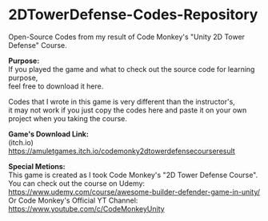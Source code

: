 # 2DTowerDefense-Codes-Repository
Open-Source Codes from my result of Code Monkey's "Unity 2D Tower Defense" Course.

**Purpose:** <br />
If you played the game and what to check out the source code for learning purpose, <br />
feel free to download it here. <br />

Codes that I wrote in this game is very different than the instructor's, <br />
it may not work if you just copy the codes here and paste it on your own project when you taking the course. <br />

**Game's Download Link:** <br />
(itch.io) https://amuletgames.itch.io/codemonky2dtowerdefensecourseresult

**Special Metions:**  <br />
This game is created as I took Code Monkey's "2D Tower Defense Course".  <br />
You can check out the course on Udemy: https://www.udemy.com/course/awesome-builder-defender-game-in-unity/ <br />
Or Code Monkey's Official YT Channel: https://www.youtube.com/c/CodeMonkeyUnity <br />
